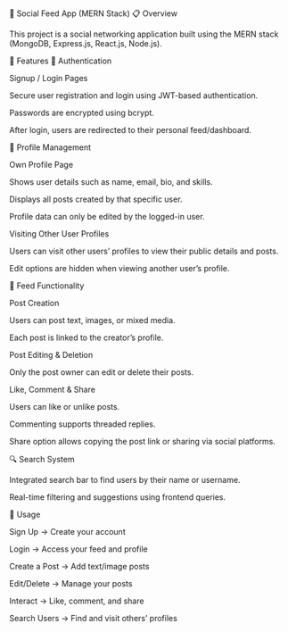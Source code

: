 🧠 Social Feed App (MERN Stack)
📋 Overview

This project is a social networking application built using the MERN stack (MongoDB, Express.js, React.js, Node.js).

🚀 Features
🔐 Authentication

Signup / Login Pages

Secure user registration and login using JWT-based authentication.

Passwords are encrypted using bcrypt.

After login, users are redirected to their personal feed/dashboard.

👤 Profile Management

Own Profile Page

Shows user details such as name, email, bio, and skills.

Displays all posts created by that specific user.

Profile data can only be edited by the logged-in user.

Visiting Other User Profiles

Users can visit other users’ profiles to view their public details and posts.

Edit options are hidden when viewing another user’s profile.

🧾 Feed Functionality

Post Creation

Users can post text, images, or mixed media.

Each post is linked to the creator’s profile.

Post Editing & Deletion

Only the post owner can edit or delete their posts.

Like, Comment & Share

Users can like or unlike posts.

Commenting supports threaded replies.

Share option allows copying the post link or sharing via social platforms.

🔍 Search System

Integrated search bar to find users by their name or username.

Real-time filtering and suggestions using frontend queries.


💬 Usage

Sign Up → Create your account

Login → Access your feed and profile

Create a Post → Add text/image posts

Edit/Delete → Manage your posts

Interact → Like, comment, and share

Search Users → Find and visit others’ profiles

